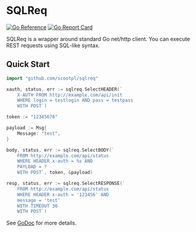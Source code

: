 # SQLReq

[![Go Reference](https://pkg.go.dev/badge/github.com/scootpl/sqlreq.svg)](https://pkg.go.dev/github.com/scootpl/sqlreq) [![Go Report Card](https://goreportcard.com/badge/github.com/scootpl/sqlreq)](https://goreportcard.com/report/github.com/scootpl/sqlreq)

SQLReq is a wrapper around standard Go net/http client. You can execute REST requests using SQL-like syntax.

## Quick Start

```go
import "github.com/scootpl/sqlreq"

xauth, status, err := sqlreq.SelectHEADER(`
    X-AUTH FROM http://example.com/api/init
    WHERE login = testlogin AND pass = testpass
    WITH POST`)
```

```go
token := "12345678"

payload := Msg{
    Message: "test",
}

body, status, err := sqlreq.SelectBODY(`
    FROM http://example.com/api/status
    WHERE HEADER x-auth = %s AND
    PAYLOAD = ?
    WITH POST`, token, &payload)
```

```go
resp, status, err := sqlreq.SelectRESPONSE(`
    FROM http://example.com/api/status
    WHERE HEADER x-auth = '123456' AND
    message = 'test'
    WITH TIMEOUT 30
    WITH POST`)

```

See [GoDoc](https://godoc.org/github.com/scootpl/sqlreq) for more details.